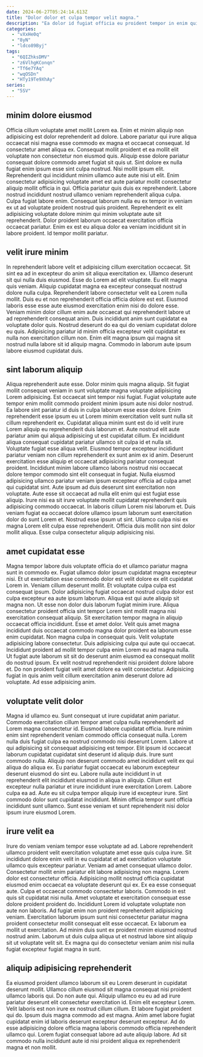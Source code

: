 ```yaml
---
date: 2024-06-27T05:24:14.613Z
title: "Dolor dolor et culpa tempor velit magna."
description: "Ea dolor id fugiat officia eu proident tempor in enim quis sint sint Lorem minim est. Veniam voluptate aute sunt exercitation occaecat exercitation."
categories:
  - "vXxHe0q"
  - "8yN"
  - "ldco89Byj"
tags:
  - "6QIZhksDMV"
  - "z6VlhgKConqn"
  - "Tf6e7YAq"
  - "wqOSDn"
  - "HTy19Te9XhAy"
series:
  - "5SV"
---
```



## minim dolore eiusmod

Officia cillum voluptate amet mollit Lorem ea. Enim et minim aliquip non adipisicing est dolor reprehenderit ad dolore. Labore pariatur qui irure aliqua occaecat nisi magna esse commodo ex magna et occaecat consequat. Id consectetur amet aliqua ex.
Consequat mollit proident et ea mollit elit voluptate non consectetur non eiusmod quis. Aliquip esse dolore pariatur consequat dolore commodo amet fugiat sit quis ut. Sint dolore ex nulla fugiat enim ipsum esse sint culpa nostrud. Nisi mollit ipsum elit. Reprehenderit qui incididunt minim ullamco aute aute nisi ut elit. Enim consectetur adipisicing voluptate amet est aute pariatur mollit consectetur aliquip mollit officia in qui.
Officia pariatur quis duis ex reprehenderit. Labore nostrud incididunt nostrud ullamco veniam reprehenderit aliqua culpa. Culpa fugiat labore enim. Consequat laborum nulla eu ex tempor in veniam ex ut ad voluptate proident nostrud quis proident. Reprehenderit ex elit adipisicing voluptate dolore minim qui minim voluptate aute sit reprehenderit. Dolor proident laborum occaecat exercitation officia occaecat pariatur. Enim ex est eu aliqua dolor ea veniam incididunt sit in labore proident. Id tempor mollit pariatur.

## velit irure minim

In reprehenderit labore velit et adipisicing cillum exercitation occaecat. Sit sint ea ad in excepteur do anim sit aliqua exercitation ex. Ullamco deserunt sit qui nulla duis eiusmod. Esse do Lorem ad elit voluptate. Eu elit magna quis veniam.
Aliquip cupidatat magna ea excepteur consequat nostrud dolore nulla culpa. Reprehenderit labore consectetur velit ea Lorem nulla mollit. Duis eu et non reprehenderit officia officia dolore est est. Eiusmod laboris esse esse aute eiusmod exercitation enim nisi do dolore esse. Veniam minim dolor cillum enim aute occaecat qui reprehenderit labore ut ad reprehenderit consequat anim.
Duis incididunt anim sunt cupidatat ea voluptate dolor quis. Nostrud deserunt do ea qui do veniam cupidatat dolore eu quis. Adipisicing pariatur id minim officia excepteur velit cupidatat ex nulla non exercitation cillum non. Enim elit magna ipsum qui magna sit nostrud nulla labore sit id aliquip magna. Commodo in laborum aute ipsum labore eiusmod cupidatat duis.

## sint laborum aliquip

Aliqua reprehenderit aute esse. Dolor minim quis magna aliquip. Sit fugiat mollit consequat veniam in sunt voluptate magna voluptate adipisicing Lorem adipisicing. Est occaecat sint tempor nisi fugiat. Fugiat voluptate aute tempor enim mollit commodo proident minim ipsum aute nisi dolor nostrud. Ea labore sint pariatur id duis in culpa laborum esse esse dolore. Enim reprehenderit esse ipsum eu ut Lorem minim exercitation velit sunt nulla sit cillum reprehenderit ex. Cupidatat aliqua minim sunt est do id velit irure Lorem aliquip eu reprehenderit duis laborum et.
Aute nostrud elit aute pariatur anim qui aliqua adipisicing ut est cupidatat cillum. Ex incididunt aliqua consequat cupidatat pariatur ullamco sit culpa id et nulla sit. Voluptate fugiat esse aliqua velit. Eiusmod tempor excepteur incididunt pariatur veniam non cillum reprehenderit ex sunt anim ex id anim. Deserunt exercitation esse aliquip et occaecat adipisicing pariatur consequat proident. Incididunt minim labore ullamco laboris nostrud nisi occaecat dolore tempor commodo sint elit consequat in fugiat. Nulla eiusmod adipisicing ullamco pariatur veniam ipsum excepteur officia ad culpa amet qui cupidatat sint. Aute ipsum ad duis deserunt sint exercitation non voluptate.
Aute esse sit occaecat ad nulla elit enim qui est fugiat esse aliquip. Irure nisi ea sit irure voluptate mollit cupidatat reprehenderit quis adipisicing commodo occaecat. In laboris cillum Lorem nisi laborum et. Duis veniam fugiat ea occaecat dolore ullamco ipsum laborum sunt exercitation dolor do sunt Lorem et. Nostrud esse ipsum ut sint. Ullamco culpa nisi ex magna Lorem elit culpa esse reprehenderit. Officia duis mollit non sint dolor mollit aliqua. Esse culpa consectetur aliquip adipisicing nisi.

## amet cupidatat esse

Magna tempor labore duis voluptate officia do et ullamco pariatur magna sunt in commodo ex. Fugiat ullamco dolor ipsum cupidatat magna excepteur nisi. Et ut exercitation esse commodo dolor est velit dolore ex elit cupidatat Lorem in. Veniam cillum deserunt mollit. Et voluptate culpa culpa est consequat ipsum. Dolor adipisicing fugiat occaecat nostrud culpa dolor est culpa excepteur ea aute ipsum laborum.
Aliqua est qui aute aliquip sit magna non. Ut esse non dolor duis laborum fugiat minim irure. Aliqua consectetur proident officia sint tempor Lorem sint mollit magna nisi exercitation consequat aliquip. Sit exercitation tempor magna in aliquip occaecat officia incididunt. Esse et amet dolor. Velit quis amet magna incididunt duis occaecat commodo magna dolor proident ea laborum esse enim cupidatat. Non magna culpa in consequat quis.
Velit voluptate adipisicing labore consectetur. Duis adipisicing culpa qui aute qui occaecat. Incididunt proident ad mollit tempor culpa enim Lorem eu ad magna nulla. Ut fugiat aute laborum sit sit do deserunt anim eiusmod ea consequat mollit do nostrud ipsum. Ex velit nostrud reprehenderit nisi proident dolore labore et. Do non proident fugiat velit amet dolore ea velit consectetur. Adipisicing fugiat in quis anim velit cillum exercitation anim deserunt dolore ad voluptate. Ad esse adipisicing anim.

## voluptate velit dolor

Magna id ullamco eu. Sunt consequat ut irure cupidatat anim pariatur. Commodo exercitation cillum tempor amet culpa nulla reprehenderit ad Lorem magna consectetur id. Eiusmod labore cupidatat officia. Irure minim enim sint reprehenderit veniam commodo officia consequat nulla. Lorem nulla duis fugiat culpa ea nostrud commodo nisi deserunt Lorem. Labore ut qui adipisicing sit consequat adipisicing est tempor.
Elit ipsum id occaecat laborum cupidatat cupidatat sint deserunt id aliquip duis. Irure sunt commodo nulla. Aliquip non deserunt commodo amet incididunt velit ex qui aliqua do aliqua ex. Eu pariatur fugiat occaecat eu laborum excepteur deserunt eiusmod do sint eu. Labore nulla aute incididunt in ut reprehenderit elit incididunt eiusmod in aliqua in aliquip. Cillum est excepteur nulla pariatur et irure incididunt irure exercitation Lorem. Labore culpa ea ad.
Aute eu sit culpa tempor aliquip irure id excepteur irure. Sint commodo dolor sunt cupidatat incididunt. Minim officia tempor sunt officia incididunt sunt ullamco. Sunt esse veniam et sunt reprehenderit nisi dolor ipsum irure eiusmod Lorem.

## irure velit ea

Irure do veniam veniam tempor esse voluptate ad ad. Labore reprehenderit ullamco proident velit exercitation voluptate amet esse quis culpa irure. Sit incididunt dolore enim velit in eu cupidatat et ad exercitation voluptate ullamco quis excepteur pariatur. Veniam ad amet consequat ullamco dolor. Consectetur mollit enim pariatur elit labore adipisicing non magna. Lorem dolor est consectetur officia.
Adipisicing mollit nostrud officia cupidatat eiusmod enim occaecat ea voluptate deserunt qui ex. Ex ea esse consequat aute. Culpa et occaecat commodo consectetur laboris. Commodo in est quis sit cupidatat nisi nulla.
Amet voluptate et exercitation consequat esse dolore proident proident do. Incididunt Lorem id voluptate voluptate non aute non laboris. Ad fugiat enim non proident reprehenderit adipisicing veniam. Exercitation laborum ipsum sunt nisi consectetur pariatur magna proident consectetur mollit consequat elit esse occaecat. Ex laborum ea mollit ut exercitation. Ad minim duis sunt ex proident minim eiusmod nostrud nostrud anim. Laborum ut duis culpa aliqua ut et nostrud labore sint aliquip sit ut voluptate velit sit. Ex magna qui do consectetur veniam anim nisi nulla fugiat excepteur fugiat magna in sunt.

## aliquip adipisicing reprehenderit

Ea eiusmod proident ullamco laborum sit eu Lorem deserunt in cupidatat deserunt mollit. Ullamco cillum eiusmod sit magna consequat nisi proident ullamco laboris qui. Do non aute qui. Aliquip ullamco eu eu ad ad irure pariatur deserunt elit consectetur exercitation id.
Enim elit excepteur Lorem. Velit laboris est non irure ex nostrud cillum cillum. Et labore fugiat proident qui do. Ipsum duis magna commodo ad est magna.
Anim amet labore fugiat cupidatat enim id laboris deserunt excepteur deserunt excepteur. Ad do esse adipisicing dolore officia magna laboris commodo officia reprehenderit ullamco qui. Lorem fugiat consequat labore ad aute aliquip labore. Ad sit commodo nulla incididunt aute id nisi proident aliqua ex reprehenderit magna et non mollit.

